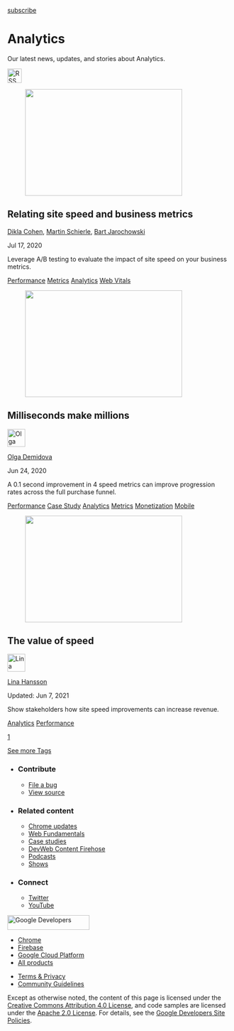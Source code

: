 





<a href="/newsletter/" class="gc-analytics-event w-actions__fab w-actions__fab--subscribe"><span>subscribe</span></a>

Analytics
=========

Our latest news, updates, and stories about Analytics.

<a href="/tags/analytics/feed.xml" class="w-tags-page__rss"><img src="/images/icons/rss.svg" alt="RSS Feed" width="32" height="32" /></a>

<a href="/site-speed-and-business-metrics/" class="w-card-base__link"></a>

<figure><img src="https://web-dev.imgix.net/image/admin/YwyFi7zlQ4LjXilIiD3y.jpeg?auto=format&amp;fit=crop&amp;h=240&amp;w=354" class="w-card-base__image" sizes="(min-width: 354px) 354px, calc(100vw - 48px)" srcset="https://web-dev.imgix.net/image/admin/YwyFi7zlQ4LjXilIiD3y.jpeg?fit=crop&amp;h=240&amp;w=354&amp;auto=format&amp;dpr=1&amp;q=75, https://web-dev.imgix.net/image/admin/YwyFi7zlQ4LjXilIiD3y.jpeg?fit=crop&amp;h=240&amp;w=354&amp;auto=format&amp;dpr=2&amp;q=50 2x, https://web-dev.imgix.net/image/admin/YwyFi7zlQ4LjXilIiD3y.jpeg?fit=crop&amp;h=240&amp;w=354&amp;auto=format&amp;dpr=3&amp;q=35 3x, https://web-dev.imgix.net/image/admin/YwyFi7zlQ4LjXilIiD3y.jpeg?fit=crop&amp;h=240&amp;w=354&amp;auto=format&amp;dpr=4&amp;q=23 4x, https://web-dev.imgix.net/image/admin/YwyFi7zlQ4LjXilIiD3y.jpeg?fit=crop&amp;h=240&amp;w=354&amp;auto=format&amp;dpr=5&amp;q=20 5x" width="354" height="240" /></figure>

<a href="/site-speed-and-business-metrics/" class="w-card-base__link"></a>

Relating site speed and business metrics
----------------------------------------

<span class="w-author__name"><a href="/authors/msdikla/" class="w-author__name-link">Dikla Cohen</a>, <a href="/authors/martinschierle/" class="w-author__name-link">Martin Schierle</a>, <a href="/authors/bpj/" class="w-author__name-link">Bart Jarochowski</a></span>

Jul 17, 2020

<a href="/site-speed-and-business-metrics/" class="w-card-base__link"></a>

Leverage A/B testing to evaluate the impact of site speed on your business metrics.

<a href="/tags/performance/" class="w-chip">Performance</a> <a href="/tags/metrics/" class="w-chip">Metrics</a> <a href="/tags/analytics/" class="w-chip">Analytics</a> <a href="/tags/web-vitals/" class="w-chip">Web Vitals</a>

<a href="/milliseconds-make-millions/" class="w-card-base__link"></a>

<figure><img src="https://web-dev.imgix.net/image/admin/Ml6J6Ljjj2EjsbfSDFUt.png?auto=format&amp;fit=crop&amp;h=240&amp;w=354" class="w-card-base__image" sizes="(min-width: 354px) 354px, calc(100vw - 48px)" srcset="https://web-dev.imgix.net/image/admin/Ml6J6Ljjj2EjsbfSDFUt.png?fit=crop&amp;h=240&amp;w=354&amp;auto=format&amp;dpr=1&amp;q=75, https://web-dev.imgix.net/image/admin/Ml6J6Ljjj2EjsbfSDFUt.png?fit=crop&amp;h=240&amp;w=354&amp;auto=format&amp;dpr=2&amp;q=50 2x, https://web-dev.imgix.net/image/admin/Ml6J6Ljjj2EjsbfSDFUt.png?fit=crop&amp;h=240&amp;w=354&amp;auto=format&amp;dpr=3&amp;q=35 3x, https://web-dev.imgix.net/image/admin/Ml6J6Ljjj2EjsbfSDFUt.png?fit=crop&amp;h=240&amp;w=354&amp;auto=format&amp;dpr=4&amp;q=23 4x, https://web-dev.imgix.net/image/admin/Ml6J6Ljjj2EjsbfSDFUt.png?fit=crop&amp;h=240&amp;w=354&amp;auto=format&amp;dpr=5&amp;q=20 5x" width="354" height="240" /></figure>

<a href="/milliseconds-make-millions/" class="w-card-base__link"></a>

Milliseconds make millions
--------------------------

[<img src="https://web-dev.imgix.net/image/admin/ECEeCqjirRT1455x3AQj.jpg?auto=format&amp;fit=crop&amp;h=40&amp;w=40" alt="Olga Demidova" class="w-author__image w-author__image--small" sizes="(min-width: 40px) 40px, calc(100vw - 48px)" srcset="https://web-dev.imgix.net/image/admin/ECEeCqjirRT1455x3AQj.jpg?fit=crop&amp;h=40&amp;w=40&amp;auto=format&amp;dpr=1&amp;q=75, https://web-dev.imgix.net/image/admin/ECEeCqjirRT1455x3AQj.jpg?fit=crop&amp;h=40&amp;w=40&amp;auto=format&amp;dpr=2&amp;q=50 2x, https://web-dev.imgix.net/image/admin/ECEeCqjirRT1455x3AQj.jpg?fit=crop&amp;h=40&amp;w=40&amp;auto=format&amp;dpr=3&amp;q=35 3x, https://web-dev.imgix.net/image/admin/ECEeCqjirRT1455x3AQj.jpg?fit=crop&amp;h=40&amp;w=40&amp;auto=format&amp;dpr=4&amp;q=23 4x, https://web-dev.imgix.net/image/admin/ECEeCqjirRT1455x3AQj.jpg?fit=crop&amp;h=40&amp;w=40&amp;auto=format&amp;dpr=5&amp;q=20 5x" width="40" height="40" />](/authors/olgademidova/)

<span class="w-author__name"><a href="/authors/olgademidova/" class="w-author__name-link">Olga Demidova</a></span>

Jun 24, 2020

<a href="/milliseconds-make-millions/" class="w-card-base__link"></a>

A 0.1 second improvement in 4 speed metrics can improve progression rates across the full purchase funnel.

<a href="/tags/performance/" class="w-chip">Performance</a> <a href="/tags/case-study/" class="w-chip">Case Study</a> <a href="/tags/analytics/" class="w-chip">Analytics</a> <a href="/tags/metrics/" class="w-chip">Metrics</a> <a href="/tags/monetization/" class="w-chip">Monetization</a> <a href="/tags/mobile/" class="w-chip">Mobile</a>

<a href="/value-of-speed/" class="w-card-base__link"></a>

<figure><img src="https://web-dev.imgix.net/image/admin/lJKAAwKJzlfwFIie0H1o.jpg?auto=format&amp;fit=crop&amp;h=240&amp;w=354" class="w-card-base__image" sizes="(min-width: 354px) 354px, calc(100vw - 48px)" srcset="https://web-dev.imgix.net/image/admin/lJKAAwKJzlfwFIie0H1o.jpg?fit=crop&amp;h=240&amp;w=354&amp;auto=format&amp;dpr=1&amp;q=75, https://web-dev.imgix.net/image/admin/lJKAAwKJzlfwFIie0H1o.jpg?fit=crop&amp;h=240&amp;w=354&amp;auto=format&amp;dpr=2&amp;q=50 2x, https://web-dev.imgix.net/image/admin/lJKAAwKJzlfwFIie0H1o.jpg?fit=crop&amp;h=240&amp;w=354&amp;auto=format&amp;dpr=3&amp;q=35 3x, https://web-dev.imgix.net/image/admin/lJKAAwKJzlfwFIie0H1o.jpg?fit=crop&amp;h=240&amp;w=354&amp;auto=format&amp;dpr=4&amp;q=23 4x, https://web-dev.imgix.net/image/admin/lJKAAwKJzlfwFIie0H1o.jpg?fit=crop&amp;h=240&amp;w=354&amp;auto=format&amp;dpr=5&amp;q=20 5x" width="354" height="240" /></figure>

<a href="/value-of-speed/" class="w-card-base__link"></a>

The value of speed
------------------

[<img src="https://web-dev.imgix.net/image/admin/8xXS5zjREzCNIpHX3F4h.jpg?auto=format&amp;fit=crop&amp;h=40&amp;w=40" alt="Lina Hansson" class="w-author__image w-author__image--small" sizes="(min-width: 40px) 40px, calc(100vw - 48px)" srcset="https://web-dev.imgix.net/image/admin/8xXS5zjREzCNIpHX3F4h.jpg?fit=crop&amp;h=40&amp;w=40&amp;auto=format&amp;dpr=1&amp;q=75, https://web-dev.imgix.net/image/admin/8xXS5zjREzCNIpHX3F4h.jpg?fit=crop&amp;h=40&amp;w=40&amp;auto=format&amp;dpr=2&amp;q=50 2x, https://web-dev.imgix.net/image/admin/8xXS5zjREzCNIpHX3F4h.jpg?fit=crop&amp;h=40&amp;w=40&amp;auto=format&amp;dpr=3&amp;q=35 3x, https://web-dev.imgix.net/image/admin/8xXS5zjREzCNIpHX3F4h.jpg?fit=crop&amp;h=40&amp;w=40&amp;auto=format&amp;dpr=4&amp;q=23 4x, https://web-dev.imgix.net/image/admin/8xXS5zjREzCNIpHX3F4h.jpg?fit=crop&amp;h=40&amp;w=40&amp;auto=format&amp;dpr=5&amp;q=20 5x" width="40" height="40" />](/authors/linahansson/)

<span class="w-author__name"><a href="/authors/linahansson/" class="w-author__name-link">Lina Hansson</a></span>

Updated: Jun 7, 2021

<a href="/value-of-speed/" class="w-card-base__link"></a>

Show stakeholders how site speed improvements can increase revenue.

<a href="/tags/analytics/" class="w-chip">Analytics</a> <a href="/tags/performance/" class="w-chip">Performance</a>

<a href="/tags/analytics/" class="w-pagination__link w-pagination__link--active">1</a>

<a href="/tags" class="w-button">See more Tags</a>

-   ### Contribute

    -   <a href="https://github.com/GoogleChrome/web.dev/issues/new?assignees=&amp;labels=bug&amp;template=bug_report.md&amp;title=" class="w-footer__linkbox-link">File a bug</a>
    -   <a href="https://github.com/googlechrome/web.dev" class="w-footer__linkbox-link">View source</a>

-   ### Related content

    -   <a href="https://blog.chromium.org/" class="w-footer__linkbox-link">Chrome updates</a>
    -   <a href="https://developers.google.com/web/" class="w-footer__linkbox-link">Web Fundamentals</a>
    -   <a href="https://developers.google.com/web/showcase/" class="w-footer__linkbox-link">Case studies</a>
    -   <a href="https://devwebfeed.appspot.com/" class="w-footer__linkbox-link">DevWeb Content Firehose</a>
    -   <a href="/podcasts/" class="w-footer__linkbox-link">Podcasts</a>
    -   <a href="/shows/" class="w-footer__linkbox-link">Shows</a>

-   ### Connect

    -   <a href="https://www.twitter.com/ChromiumDev" class="w-footer__linkbox-link">Twitter</a>
    -   <a href="https://www.youtube.com/user/ChromeDevelopers" class="w-footer__linkbox-link">YouTube</a>

<a href="https://developers.google.com/" class="w-footer__utility-logo-link"><img src="/images/lockup-color.png" alt="Google Developers" class="w-footer__utility-logo" width="185" height="33" /></a>

-   <a href="https://developer.chrome.com/" class="w-footer__utility-link">Chrome</a>
-   <a href="https://firebase.google.com/" class="w-footer__utility-link">Firebase</a>
-   <a href="https://cloud.google.com/" class="w-footer__utility-link">Google Cloud Platform</a>
-   <a href="https://developers.google.com/products" class="w-footer__utility-link">All products</a>

<!-- -->

-   <a href="https://policies.google.com/" class="w-footer__utility-link">Terms &amp; Privacy</a>
-   <a href="/community-guidelines/" class="w-footer__utility-link">Community Guidelines</a>

Except as otherwise noted, the content of this page is licensed under the [Creative Commons Attribution 4.0 License](https://creativecommons.org/licenses/by/4.0/), and code samples are licensed under the [Apache 2.0 License](https://www.apache.org/licenses/LICENSE-2.0). For details, see the [Google Developers Site Policies](https://developers.google.com/terms/site-policies).
